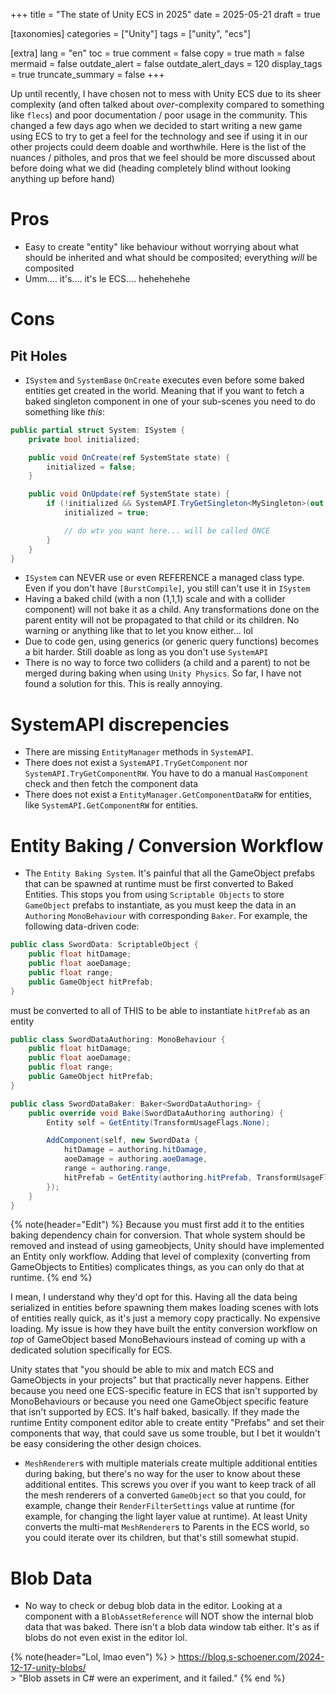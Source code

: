 +++
title = "The state of Unity ECS in 2025"
date = 2025-05-21
draft = true

[taxonomies]
categories = ["Unity"]
tags = ["unity", "ecs"]

[extra]
lang = "en"
toc = true
comment = false
copy = true
math = false
mermaid = false
outdate_alert = false
outdate_alert_days = 120
display_tags = true
truncate_summary = false
+++

Up until recently, I have chosen not to mess with Unity ECS due to its sheer complexity (and often talked about *over*-complexity compared to something like ``flecs``) and poor documentation / poor usage in the community.
This changed a few days ago when we decided to start writing a new game using ECS to try to get a feel for the technology and see if using it in our other projects could deem doable and worthwhile.
Here is the list of the nuances / pitholes, and pros that we feel should be more discussed about before doing what we did (heading completely blind without looking anything up before hand)

# Pros
- Easy to create "entity" like behaviour without worrying about what should be inherited and what should be composited; everything *will* be composited
- Umm.... it's.... it's le ECS.... hehehehehe

# Cons
## Pit Holes
- ``ISystem`` and ``SystemBase`` ``OnCreate`` executes even before some baked entities get created in the world. Meaning that if you want to fetch a baked singleton component in one of your sub-scenes you need to do something like *this*:
```cs
public partial struct System: ISystem {
    private bool initialized;

    public void OnCreate(ref SystemState state) {
        initialized = false;
    }

    public void OnUpdate(ref SystemState state) {
        if (!initialized && SystemAPI.TryGetSingleton<MySingleton>(out MySingleton singleton)) {
            initialized = true;

            // do wtv you want here... will be called ONCE 
        }
    }
}
``` 
- ``ISystem`` can NEVER use or even REFERENCE a managed class type. Even if you don't have ``[BurstCompile]``, you still can't use it in ``ISystem``
- Having a baked child (with a non (1,1,1) scale and with a collider component) will not bake it as a child. Any transformations done on the parent entity will not be propagated to that child or its children. No warning or anything like that to let you know either... lol
- Due to code gen, using generics (or generic query functions) becomes a bit harder. Still doable as long as you don't use ``SystemAPI``
- There is no way to force two colliders (a child and a parent) to not be merged during baking when using ``Unity Physics``. So far, I have not found a solution for this. This is really annoying.

# SystemAPI discrepencies 
- There are missing ``EntityManager`` methods in ``SystemAPI``.
- There does not exist a ``SystemAPI.TryGetComponent`` nor ``SystemAPI.TryGetComponentRW``. You have to do a manual ``HasComponent`` check and then fetch the component data
- There does not exist a ``EntityManager.GetComponentDataRW`` for entities, like ``SystemAPI.GetComponentRW`` for entities.

# Entity Baking / Conversion Workflow
- The ```Entity Baking System```. It's painful that all the GameObject prefabs that can be spawned at runtime must be first converted to Baked Entities. This stops you from using ``Scriptable Objects`` to store ``GameObject`` prefabs to instantiate, as you must keep the data in an ``Authoring`` ``MonoBehaviour`` with corresponding ``Baker``. For example, the following data-driven code:
```cs
public class SwordData: ScriptableObject { 
    public float hitDamage;
    public float aoeDamage;
    public float range;
    public GameObject hitPrefab;
}
```

must be converted to all of THIS to be able to instantiate ``hitPrefab`` as an entity
```cs
public class SwordDataAuthoring: MonoBehaviour { 
    public float hitDamage;
    public float aoeDamage;
    public float range;
    public GameObject hitPrefab;
}

public class SwordDataBaker: Baker<SwordDataAuthoring> {
    public override void Bake(SwordDataAuthoring authoring) {
        Entity self = GetEntity(TransformUsageFlags.None);

        AddComponent(self, new SwordData {
            hitDamage = authoring.hitDamage,
            aoeDamage = authoring.aoeDamage,
            range = authoring.range,
            hitPrefab = GetEntity(authoring.hitPrefab, TransformUsageFlags.Dynamic)
        });
    }
}
```

{% note(header="Edit") %}
Because you must first add it to the entities baking dependency chain for conversion. That whole system should be removed and instead of using gameobjects, Unity should have implemented an Entity only workflow. Adding that level of complexity (converting from GameObjects to Entities) complicates things, as you can only do that at runtime.
{% end %}

I mean, I understand why they'd opt for this. Having all the data being serialized in entities before spawning them makes loading scenes with lots of entities really quick, as it's just a memory copy practically. No expensive loading. My issue is how they have built the entity conversion workflow on *top* of GameObject based MonoBehaviours instead of coming up with a dedicated solution specifically for ECS. 

Unity states that "you should be able to mix and match ECS and GameObjects in your projects" but that practically never happens. Either because you need one ECS-specific feature in ECS that isn't supported by MonoBehaviours or because you need one GameObject specific feature that isn't supported by ECS. It's half baked, basically. If they made the runtime Entity component editor able to create entity "Prefabs" and set their components that way, that could save us some trouble, but I bet it wouldn't be easy considering the other design choices.


- ``MeshRenderer``s with multiple materials create multiple additional entities during baking, but there's no way for the user to know about these additional entites. This screws you over if you want to keep track of all the mesh renderers of a converted ``GameObject`` so that you could, for example, change their ``RenderFilterSettings`` value at runtime (for example, for changing the light layer value at runtime). At least Unity converts the multi-mat ``MeshRenderer``s to Parents in the ECS world, so you could iterate over its children, but that's still somewhat stupid.

# Blob Data
- No way to check or debug blob data in the editor. Looking at a component with a ``BlobAssetReference`` will NOT show the internal blob data that was baked. There isn't a blob data window tab either. It's as if blobs do not even exist in the editor lol.

{% note(header="Lol, lmao even") %}
\> https://blog.s-schoener.com/2024-12-17-unity-blobs/ <br> 
\> "Blob assets in C# were an experiment, and it failed."
{% end %}
